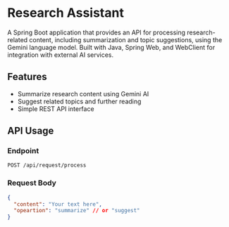 # Research Assistant

A Spring Boot application that provides an API for processing research-related content, including summarization and topic suggestions, using the Gemini language model. Built with Java, Spring Web, and WebClient for integration with external AI services.

## Features

- Summarize research content using Gemini AI
- Suggest related topics and further reading
- Simple REST API interface

## API Usage

### Endpoint

`POST /api/request/process`

### Request Body

```json
{
  "content": "Your text here",
  "opeartion": "summarize" // or "suggest"
}
